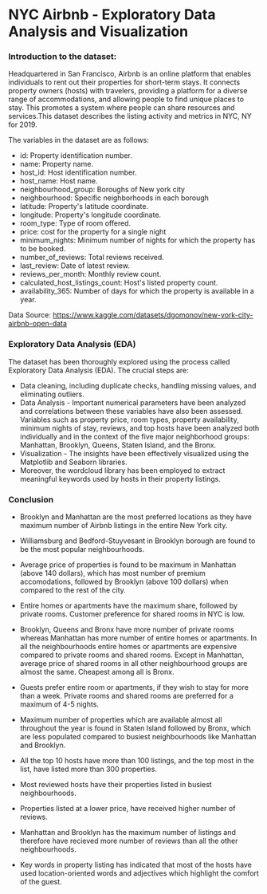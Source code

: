 # NYC Airbnb - Exploratory Data Analysis and Visualization

### Introduction to the dataset: 
   Headquartered in San Francisco, Airbnb is an online platform that enables individuals to rent out their properties for short-term stays. It connects property owners (hosts) with travelers, providing a platform for a diverse range of accommodations, and allowing people to find unique places to stay. This promotes a system where people can share resources and services.This dataset describes the listing activity and metrics in NYC, NY for 2019.

The variables in the dataset are as follows:
- id: Property identification number.
- name: Property name.
- host_id: Host identification number.
- host_name: Host name.
- neighbourhood_group: Boroughs of New york city
- neighbourhood: Specific neighborhoods in each borough
- latitude: Property's latitude coordinate.
- longitude: Property's longitude coordinate.
- room_type: Type of room offered.
- price: cost for the property for a single night
- minimum_nights: Minimum number of nights for which the property has to be booked.
- number_of_reviews: Total reviews received.
- last_review: Date of latest review.
- reviews_per_month: Monthly review count.
- calculated_host_listings_count: Host's listed property count.
- availability_365: Number of days for which the property is available in a year.

Data Source: https://www.kaggle.com/datasets/dgomonov/new-york-city-airbnb-open-data

### Exploratory Data Analysis (EDA)
The dataset has been thoroughly explored using the process called Exploratory Data Analysis (EDA). The crucial steps are:
- Data cleaning, including duplicate checks, handling missing values, and eliminating outliers.
- Data Analysis - Important numerical parameters have been analyzed and correlations between these variables have also been assessed. Variables such as property price, room types, property availability, minimum nights of stay, reviews, and top hosts have been analyzed both individually and in the context of the five major neighborhood groups: Manhattan, Brooklyn, Queens, Staten Island, and the Bronx.
- Visualization - The insights have been effectively visualized using the Matplotlib and Seaborn libraries.
- Moreover, the wordcloud library has been employed to extract meaningful keywords used by hosts in their property listings.

### Conclusion
- Brooklyn and Manhattan are the most preferred locations as they have maximum number of Airbnb listings in the entire New York city.

- Williamsburg and Bedford-Stuyvesant in Brooklyn borough are found to be the most popular neighbourhoods.

- Average price of properties is found to be maximum in Manhattan (above 140 dollars), which has most number of premium accomodations, followed by Brooklyn (above 100 dollars) when compared to the rest of the city.

- Entire homes or apartments have the maximum share, followed by private rooms. Customer preference for shared rooms in NYC is low.

- Brooklyn, Queens and Bronx have more number of private rooms whereas Manhattan has more number of entire homes or apartments. In all the neighbourhoods entire homes or apartments are expensive compared to private rooms and shared rooms. Except in Manhattan, average price of shared rooms in all other neighbourhood groups are almost the same. Cheapest among all is Bronx.

- Guests prefer entire room or apartments, if they wish to stay for more than a week. Private rooms and shared rooms are preferred for a maximum of 4-5 nights.

- Maximum number of properties which are available almost all throughout the year is found in Staten Island followed by Bronx, which are less populated compared to busiest neighbourhoods like Manhattan and Brooklyn.

- All the top 10 hosts have more than 100 listings, and the top most in the list, have listed more than 300 properties.

- Most reviewed hosts have their properties listed in busiest neighbourhoods.

- Properties listed at a lower price, have received higher number of reviews.

- Manhattan and Brooklyn has the maximum number of listings and therefore have recieved more number of reviews than all the other neighbourhoods.

- Key words in property listing has indicated that most of the hosts have used location-oriented words and adjectives which highlight the comfort of the guest.
